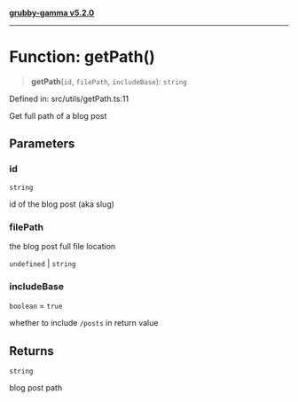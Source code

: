 [**grubby-gamma v5.2.0**](../../../README.md)

***

# Function: getPath()

> **getPath**(`id`, `filePath`, `includeBase`): `string`

Defined in: src/utils/getPath.ts:11

Get full path of a blog post

## Parameters

### id

`string`

id of the blog post (aka slug)

### filePath

the blog post full file location

`undefined` | `string`

### includeBase

`boolean` = `true`

whether to include `/posts` in return value

## Returns

`string`

blog post path

